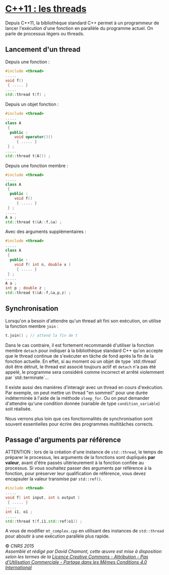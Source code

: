 # [C++11 : les threads](TheorieFonctionnelleConcurrente.md)

Depuis C++11, la bibliothèque standard C++ permet à un programmeur de lancer l'exécution d'une fonction en parallèle du programme actuel. On parle de processus légers ou threads.

## Lancement d'un thread

Depuis une fonction :

``` cpp
#include <thread>
.....
void f()
 { ..... }
.....
std::thread t(f) ;
```

Depuis un objet fonction :

``` cpp
#include <thread>
.....
class A
 {
  public :
    void operator()()
     { ..... }
 } ;
.....
std::thread t(A()) ;
```

Depuis une fonction membre :

``` cpp
#include <thread>
.....
class A
 {
  public :
    void f()
     { ..... }
 } ;
.....
A a ;
std::thread t(&A::f,&a) ;
```

Avec des arguments supplémentaires :

``` cpp
#include <thread>
.....
class A
 {
  public :
    void f( int n, double x )
     { ..... }
 } ;
.....
A a ;
int p ; double z ;
std::thread t(&A::f,&a,p,z) ;
```

## Synchronisation

Lorsqu'on a besoin d'attendre qu'un thread ait fini son exécution, on utilise la fonction membre `join` :

``` cpp
t.join() ; // attend la fin de t
```

Dans le cas contraire, il est fortement recommandé d'utiliser la fonction membre `detach` pour indiquer à la bibliothèque standard C++ qu'on accepte que le thread continue de s'exécuter en tâche de fond après la fin de la fonction actuelle. En effet, si au moment où un objet de type \`std::thread\` doit être détruit, le thread est associé toujours actif et `detach` n'a pas été appelé, le programme sera considéré comme incorrect et arrêté violemment par \`std::terminate\`...

Il existe aussi des manières d'interagir avec un thread en cours d'exécution. Par exemple, on peut mettre un thread "en sommeil" pour une durée indéterminée à l'aide de la méthode `sleep_for`. Ou on peut demander d'attendre qu'une condition donnée (variable de type `condition_variable`) soit réalisée.

Nous verrons plus loin que ces fonctionnalités de synchronisation sont souvent essentielles pour écrire des programmes multitâches corrects.

## Passage d'arguments par référence

ATTENTION : lors de la création d'une instance de `std::thread`, le temps de préparer le processus, les arguments de la fonctions sont dupliqués **par valeur**, avant d'être passés ultérieurement à la fonction confiée au processus. Si vous souhaitez passer des arguments par référence à la fonction, pour préserver leur qualification de référence, vous devez encapsuler la valeur transmise par `std::ref()`.

``` cpp
#include <thread>
.....
void f( int input, int & output )
 { ..... }
.....
int i1, o1 ;
.....
std::thread t(f,i1,std::ref(o1)) ;
```

A vous de modifier `mt_complex.cpp` en utilisant des instances de `std::thread` pour aboutir à une exécution parallèle plus rapide.

</pre>

  
  
© *CNRS 2015*  
*Assemblé et rédigé par David Chamont, cette œuvre est mise à disposition selon les termes de la [Licence Creative Commons - Attribution - Pas d’Utilisation Commerciale - Partage dans les Mêmes Conditions 4.0 International](http://creativecommons.org/licenses/by-nc-sa/4.0/)*
